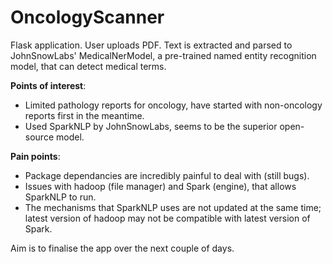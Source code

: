 # OncologyScanner
Flask application. User uploads PDF. Text is extracted and parsed to JohnSnowLabs' MedicalNerModel, a pre-trained named entity recognition model, that can detect medical terms.

**Points of interest**: 
- Limited pathology reports for oncology, have started with non-oncology reports first in the meantime.
- Used SparkNLP by JohnSnowLabs, seems to be the superior open-source model.

**Pain points**:
- Package dependancies are incredibly painful to deal with (still bugs).
- Issues with hadoop (file manager) and Spark (engine), that allows SparkNLP to run.
- The mechanisms that SparkNLP uses are not updated at the same time; latest version of hadoop may not be compatible with latest version of Spark.

Aim is to finalise the app over the next couple of days.
